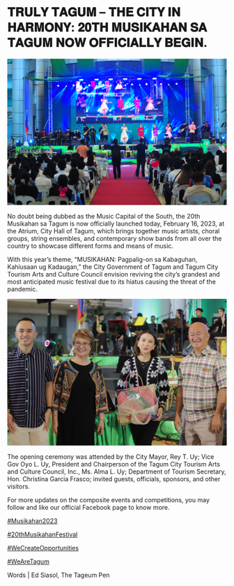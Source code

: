 # 𝐓𝐑𝐔𝐋𝐘 𝐓𝐀𝐆𝐔𝐌 – 𝐓𝐇𝐄 𝐂𝐈𝐓𝐘 𝐈𝐍 𝐇𝐀𝐑𝐌𝐎𝐍𝐘: 𝟐𝟎𝐓𝐇 𝐌𝐔𝐒𝐈𝐊𝐀𝐇𝐀𝐍 𝐒𝐀 𝐓𝐀𝐆𝐔𝐌 𝐍𝐎𝐖 𝐎𝐅𝐅𝐈𝐂𝐈𝐀𝐋𝐋𝐘 𝐁𝐄𝐆𝐈𝐍.



![photo](../../../public/assets/images/news/oc-1.jpg)

No doubt being dubbed as the Music Capital of the South, the 20th Musikahan sa Tagum is now officially launched today, February 16, 2023, at the Atrium, City Hall of Tagum, which brings together music artists, choral groups, string ensembles, and contemporary show bands from all over the country to showcase different forms and means of music.

With this year’s theme, “MUSIKAHAN: Pagpalig-on sa Kabaguhan, Kahiusaan ug Kadaugan,” the City Government of Tagum and Tagum City Tourism Arts and Culture Council envision reviving the city’s grandest and most anticipated music festival due to its hiatus causing the threat of the pandemic.

![photo](../../../public/assets/images/news/oc-2.jpg)

The opening ceremony was attended by the City Mayor, Rey T. Uy; Vice Gov Oyo L. Uy, President and Chairperson of the Tagum City Tourism Arts and Culture Council, Inc., Ms. Alma L. Uy; Department of Tourism Secretary, Hon. Christina Garcia Frasco; invited guests, officials, sponsors, and other visitors.

For more updates on the composite events and competitions, you may follow and like our official Facebook page to know more.

[#Musikahan2023](https://www.facebook.com/hashtag/musikahan2023?__eep__=6&__cft__%5b0%5d=AZU7gDvCU7zxTUZxOufmTcbXhC1zQztt_VH1BN4x6joiCozZawfDpnSdgDC4oZcnAP-DQ7uYQaqP8pl2J3i18ykm3EZqB_BdF5r7cjHes4WM5HvaeuY97_x1QyMhC1ihTGbMVDUxztAlZSQbzf4Mub2ohQfG-OSPFOnj8PyDoLCTkdBB7MgfIA7zKdJfZb16Uwo&__tn__=*NK-R)

[#20thMusikahanFestival](https://www.facebook.com/hashtag/20thmusikahanfestival?__eep__=6&__cft__%5b0%5d=AZU7gDvCU7zxTUZxOufmTcbXhC1zQztt_VH1BN4x6joiCozZawfDpnSdgDC4oZcnAP-DQ7uYQaqP8pl2J3i18ykm3EZqB_BdF5r7cjHes4WM5HvaeuY97_x1QyMhC1ihTGbMVDUxztAlZSQbzf4Mub2ohQfG-OSPFOnj8PyDoLCTkdBB7MgfIA7zKdJfZb16Uwo&__tn__=*NK-R)

[#WeCreateOpportunities](https://www.facebook.com/hashtag/wecreateopportunities?__eep__=6&__cft__%5b0%5d=AZU7gDvCU7zxTUZxOufmTcbXhC1zQztt_VH1BN4x6joiCozZawfDpnSdgDC4oZcnAP-DQ7uYQaqP8pl2J3i18ykm3EZqB_BdF5r7cjHes4WM5HvaeuY97_x1QyMhC1ihTGbMVDUxztAlZSQbzf4Mub2ohQfG-OSPFOnj8PyDoLCTkdBB7MgfIA7zKdJfZb16Uwo&__tn__=*NK-R)

[#WeAreTagum](https://www.facebook.com/hashtag/wearetagum?__eep__=6&__cft__%5b0%5d=AZU7gDvCU7zxTUZxOufmTcbXhC1zQztt_VH1BN4x6joiCozZawfDpnSdgDC4oZcnAP-DQ7uYQaqP8pl2J3i18ykm3EZqB_BdF5r7cjHes4WM5HvaeuY97_x1QyMhC1ihTGbMVDUxztAlZSQbzf4Mub2ohQfG-OSPFOnj8PyDoLCTkdBB7MgfIA7zKdJfZb16Uwo&__tn__=*NK-R)

Words | Ed Siasol, The Tageum Pen
